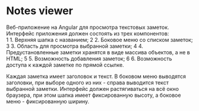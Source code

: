 # Notes viewer

Веб-приложение на Angular для просмотра текстовых заметок.  
Интерфейс приложения должен состоять из трех компонентов:  
1 1. Верхняя шапка с названием;
2 2. Боковое меню со списком заметок;
3 3. Область для просмотра выбранной заметки;
4 4. Предустановленные заметки хранятся в виде массива объектов, а не в HTML;
5 5. Возможность добавления заметок; 
6 6. Возможность доступа к каждой заметке по прямой ссылке.

Каждая заметка имеет заголовок и текст. В боковом меню выводятся заголовки, при выборе одного из них - справа 
выводится текст выбранной заметки.
Интерфейс должен растягиваться на всё окно браузера, при этом шапка имеет фиксированную высоту, а боковое меню - фиксированную ширину.
